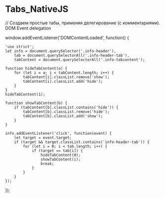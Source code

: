 # Tabs_NativeJS

// Создаем простые табы, применяя делегирование (с комментариями). DOM Event delegation

window.addEventListener('DOMContentLoaded', function() {

    'use strict';
    let info = document.querySelector('.info-header'),
        tab = document.querySelectorAll('.info-header-tab'),
        tabContent = document.querySelectorAll('.info-tabcontent');
        
    function hideTabContent(a) {    
        for (let i = a; i < tabContent.length; i++) {
            tabContent[i].classList.remove('show');
            tabContent[i].classList.add('hide');
        }
    }
    hideTabContent(1);  

    function showTabContent(b) {
        if (tabContent[b].classList.contains('hide')) {
            tabContent[b].classList.remove('hide');
            tabContent[b].classList.add('show');
        }
    }

    info.addEventListener('click', function(event) {
        let target = event.target;
        if (target && target.classList.contains('info-header-tab')) {
            for (let i = 0; i < tab.length; i++) {
                if (target == tab[i]) {
                    hideTabContent(0);
                    showTabContent(i);  
                    break;                  
                }
            }
        }
    });
});
